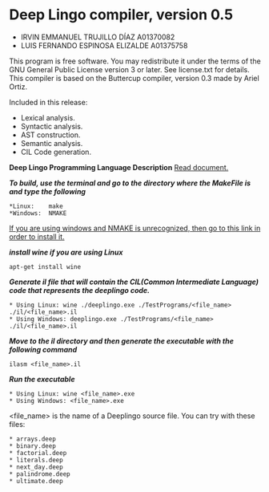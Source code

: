 Deep Lingo compiler, version 0.5
===============================
* IRVIN EMMANUEL TRUJILLO DÍAZ A01370082
* LUIS FERNANDO ESPINOSA ELIZALDE A01375758

This program is free software. You may redistribute it under the terms of
the GNU General Public License version 3 or later. See license.txt for
details. This compiler is based on the Buttercup compiler, version 0.3
made by Ariel Ortiz.

Included in this release:

   * Lexical analysis.
   * Syntactic analysis.
   * AST construction.
   * Semantic analysis.
   * CIL Code generation.

**Deep Lingo Programming Language Description**     [Read document.](http://webcem01.cem.itesm.mx:8005/s201811/tc3048/DeepLingo/DeepLingo_language_spec.html)

***To build, use the terminal and go to the directory where the MakeFile is and type the following***

    *Linux:    make
    *Windows:  NMAKE

[If you are using windows and NMAKE is unrecognized, then go to this link in order to install it.](https://msdn.microsoft.com/en-us/library/dd9y37ha.aspx)

***install wine if you are using Linux***

    apt-get install wine


***Generate il file that will contain the CIL(Common Intermediate Language) code that represents the deeplingo code.***

    * Using Linux: wine ./deeplingo.exe ./TestPrograms/<file_name> ./il/<file_name>.il
    * Using Windows: deeplingo.exe ./TestPrograms/<file_name> ./il/<file_name>.il

***Move to the il directory and then generate the executable with the following command***

    ilasm <file_name>.il

***Run the executable***

    * Using Linux: wine <file_name>.exe
    * Using Windows: <file_name>.exe

<file_name> is the name of a Deeplingo source file. You can try with
these files:

    * arrays.deep
    * binary.deep
    * factorial.deep
    * literals.deep
    * next_day.deep
    * palindrome.deep
    * ultimate.deep
